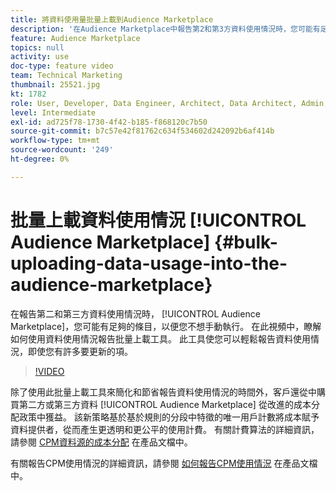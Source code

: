 ```yaml
---
title: 將資料使用量批量上載到Audience Marketplace
description: '在Audience Marketplace中報告第2和第3方資料使用情況時，您可能有足夠的條目，以使您不想手動執行。 在此視頻中，您將學習如何使用資料使用情況報告批量上載工具，以便您可以輕鬆報告資料使用情況，即使您有許多要更新的項目。 '
feature: Audience Marketplace
topics: null
activity: use
doc-type: feature video
team: Technical Marketing
thumbnail: 25521.jpg
kt: 1782
role: User, Developer, Data Engineer, Architect, Data Architect, Admin, Leader
level: Intermediate
exl-id: ad725f78-1730-4f42-b185-f868120c7b50
source-git-commit: b7c57e42f81762c634f534602d242092b6af414b
workflow-type: tm+mt
source-wordcount: '249'
ht-degree: 0%

---
```


# 批量上載資料使用情況 [!UICONTROL Audience Marketplace] {#bulk-uploading-data-usage-into-the-audience-marketplace}

在報告第二和第三方資料使用情況時， [!UICONTROL Audience Marketplace]，您可能有足夠的條目，以便您不想手動執行。 在此視頻中，瞭解如何使用資料使用情況報告批量上載工具。 此工具使您可以輕鬆報告資料使用情況，即使您有許多要更新的項。

>[!VIDEO](https://video.tv.adobe.com/v/25521/?quality=12)

除了使用此批量上載工具來簡化和節省報告資料使用情況的時間外，客戶還從中購買第二方或第三方資料 [!UICONTROL Audience Marketplace] 從改進的成本分配政策中獲益。 該新策略基於基於規則的分段中特徵的唯一用戶計數將成本賦予資料提供者，從而產生更透明和更公平的使用計費。
有關計費算法的詳細資訊，請參閱 [CPM資料源的成本分配](https://experiencecloud.adobe.com/resources/help/en_US/aam/marketplace_cpm_billing.html) 在產品文檔中。

有關報告CPM使用情況的詳細資訊，請參閱 [如何報告CPM使用情況](https://experiencecloud.adobe.com/resources/help/en_US/aam/t_marketplace_report_cpm_usage.html) 在產品文檔中。
